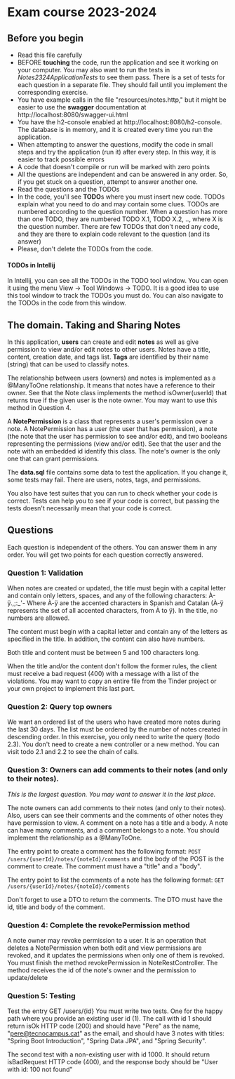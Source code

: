 # Exam course 2023-2024

## Before you begin
* Read this file carefully
* BEFORE **touching** the code, run the application and see it working on your computer. You may also want to run the tests in *Notes2324ApplicationTests*
  to see them pass. There is a set of tests for each question in a separate file. They should fail until you implement the corresponding exercise.
* You have example calls in the file "resources/notes.http," but it might be easier to use the **swagger** documentation at http://localhost:8080/swagger-ui.html
* You have the h2-console enabled at http://localhost:8080/h2-console. The database is in memory, and it is created every time you run the application.
* When attempting to answer the questions, modify the code in small steps and try the application (run it) after every step. In this way, it is easier to track possible errors
* A code that doesn't compile or run will be marked with zero points
* All the questions are independent and can be answered in any order. So, if you get stuck on a question, attempt to answer another one.
* Read the questions and the TODOs
* In the code, you'll see **TODO**s where you must insert new code. TODOs explain what you need to do and may contain some clues. TODOs are numbered according to the question number. When a question has more than one TODO, they are
  numbered TODO X.1, TODO X.2, .., where X is the question number. There are few TODOs that don't need any code, and they are there to explain code relevant to the question (and its answer)
* Please,
  don't delete the TODOs from the code.

#### TODOs in Intellij
In Intellij, you can see all the TODOs in the TODO tool window. You can open it using the menu View -> Tool Windows -> TODO.
It is a good idea to use this tool window to track the TODOs you must do. You can also navigate to the TODOs in the code from this window.

## The domain. Taking and Sharing Notes
In this application, **users** can create and edit **notes** as well as give permission to view and/or edit notes to other users.
Notes have a title, content, creation date, and tags list. **Tags** are identified by their name (string) that can be used to classify notes.

The relationship between users (owners) and notes is implemented as a @ManyToOne relationship. It means that notes have a reference to their owner. See that the
Note class implements the method isOwner(userId) that returns true if the given user is the note owner. You may want to use this method in Question 4.

A **NotePermission** is a class that represents a user's permission over a note. A NotePermission has a user (the user that has permission),
a note (the note that the user has permission to see and/or edit), and two booleans representing the permissions (view and/or edit). See that
the user and the note with an embedded id identify this class. The note's owner is the only one that can grant permissions.

The **data.sql** file contains some data to test the application. If you change it, some tests may fail. There are users, notes, tags, and permissions.

You also have test suites that you can run to check whether your code is correct. Tests can help you to see if your code is correct, but passing the tests doesn't
necessarily mean that your code is correct.

## Questions
Each question is independent of the others. You can answer them in any order. You will get two points for each question correctly answered.

### Question 1: Validation
When notes are created or updated, the title must begin with a capital letter and contain only letters, spaces, and any of the following characters: À-ÿ.,;:_'-
Where À-ÿ are the accented characters in Spanish and Catalan (À-ÿ represents the set of all accented characters, from À to ÿ).
In the title, no numbers are allowed.

The content must begin with a capital letter and contain any of the letters as specified in the title. In addition, the content can also have numbers.

Both title and content must be between 5 and 100 characters long.

When the title and/or the content don't follow the former rules, the client must receive a bad request (400) with a message with a list of the violations.
You may want to copy an entire file from the Tinder project or your own project to implement this last part.

### Question 2: Query top owners
We want an ordered list of the users who have created more notes during the last 30 days. The list must be ordered by the number of notes created in descending order.
In this exercise, you only need to write the query (todo 2.3). You don't need to create a new controller or a new method. You can visit todo 2.1 and 2.2 to see the chain of calls.

### Question 3: Owners can add comments to their notes (and only to their notes).
*This is the largest question. You may want to answer it in the last place.*

The note owners can add comments to their notes (and only to their notes). Also, users can see their comments and the comments of other notes they have permission to view.
A comment on a note has a title and a body. A note can have many comments, and a comment belongs to a note. You should implement the relationship as a @ManyToOne.

The entry point to create a comment has the following format:
```POST /users/{userId}/notes/{noteId}/comments``` and the body of the POST is the comment to create. The comment must have a "title" and a "body".

The entry point to list the comments of a note has the following format:
```GET /users/{userId}/notes/{noteId}/comments```

Don't forget to use a DTO to return the comments. The DTO must have the id, title and body of the comment.

### Question 4: Complete the revokePermission method
A note owner may revoke permission to a user. It is an operation that deletes a NotePermission when both edit and view permissions are revoked, and
it updates the permissions when only one of them is revoked.
You must finish the method revokePermission in NoteRestController. The method receives the id of the note's owner and the permission to update/delete

### Question 5: Testing
Test the entry GET /users/{id}  You must write two tests. One for the happy path where you provide an existing user id (1). The
call with id 1 should return isOk HTTP code (200) and
should have "Pere" as the name, "pere@tecnocampus.cat" as the email, and should have 3 notes with titles: "Spring Boot Introduction", "Spring Data JPA", and "Spring Security".

The second test
with a non-existing user with id 1000. It should return isBadRequest HTTP code (400), and the response body should be "User with id: 100 not found"
